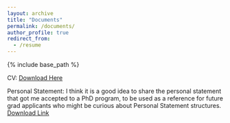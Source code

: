 ```yaml
---
layout: archive
title: "Documents"
permalink: /documents/
author_profile: true
redirect_from:
  - /resume
---
```


{% include base_path %}

CV: [Download Here](connorjohnson1.github.io/files/cv.pdf)

Personal Statement: I think it is a good idea to share the personal statement that got me accepted to a PhD program, to be used as a reference for future grad applicants who might be curious about Personal Statement structures. [Download Link](connorjohnson1.github.io/files/personal_brandeis.pdf)
